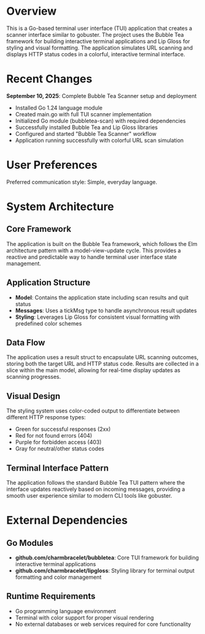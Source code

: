 # Overview

This is a Go-based terminal user interface (TUI) application that creates a scanner interface similar to gobuster. The project uses the Bubble Tea framework for building interactive terminal applications and Lip Gloss for styling and visual formatting. The application simulates URL scanning and displays HTTP status codes in a colorful, interactive terminal interface.

# Recent Changes

**September 10, 2025**: Complete Bubble Tea Scanner setup and deployment
- Installed Go 1.24 language module
- Created main.go with full TUI scanner implementation
- Initialized Go module (bubbletea-scan) with required dependencies
- Successfully installed Bubble Tea and Lip Gloss libraries
- Configured and started "Bubble Tea Scanner" workflow
- Application running successfully with colorful URL scan simulation

# User Preferences

Preferred communication style: Simple, everyday language.

# System Architecture

## Core Framework
The application is built on the Bubble Tea framework, which follows the Elm architecture pattern with a model-view-update cycle. This provides a reactive and predictable way to handle terminal user interface state management.

## Application Structure
- **Model**: Contains the application state including scan results and quit status
- **Messages**: Uses a tickMsg type to handle asynchronous result updates
- **Styling**: Leverages Lip Gloss for consistent visual formatting with predefined color schemes

## Data Flow
The application uses a result struct to encapsulate URL scanning outcomes, storing both the target URL and HTTP status code. Results are collected in a slice within the main model, allowing for real-time display updates as scanning progresses.

## Visual Design
The styling system uses color-coded output to differentiate between different HTTP response types:
- Green for successful responses (2xx)
- Red for not found errors (404)
- Purple for forbidden access (403)
- Gray for neutral/other status codes

## Terminal Interface Pattern
The application follows the standard Bubble Tea TUI pattern where the interface updates reactively based on incoming messages, providing a smooth user experience similar to modern CLI tools like gobuster.

# External Dependencies

## Go Modules
- **github.com/charmbracelet/bubbletea**: Core TUI framework for building interactive terminal applications
- **github.com/charmbracelet/lipgloss**: Styling library for terminal output formatting and color management

## Runtime Requirements
- Go programming language environment
- Terminal with color support for proper visual rendering
- No external databases or web services required for core functionality